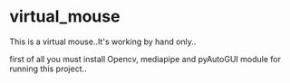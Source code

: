 # virtual_mouse
This is a virtual mouse..It's working by hand only..

first of all you must install Opencv, mediapipe and pyAutoGUI module for running this project..
